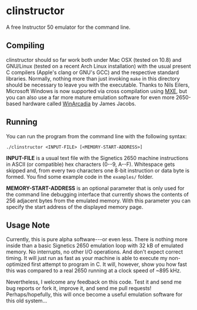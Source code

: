 clinstructor
============

A free Instructor 50 emulator for the command line.


Compiling
---------

clinstructor should so far work both under Mac OSX (tested on 10.8) and
GNU/Linux (tested on a recent Arch Linux installation) with the usual present C
compilers (Apple's clang or GNU's GCC) and the respective standard libraries.
Normally, nothing more than just invoking `make` in this directory should be
necessary to leave you with the executable. Thanks to Nils Eilers, Microsoft
Windows is now supported via cross compilation using [MXE](http://mxe.cc), but
you can also use a far more mature emulation software for even more 2650-based
hardware called [WinArcadia](http://amigan.1emu.net/releases/#amiarcadia) by
James Jacobs.

Running
-------

You can run the program from the command line with the following syntax:

    ./clinstructor <INPUT-FILE> [<MEMORY-START-ADDRESS>]

__INPUT-FILE__ is a usual text file with the Signetics 2650 machine instructions
in ASCII (or compatible) hex characters (0--9, A--F). Whitespace gets skipped
and, from every two characters one 8-bit instruction or data byte is formed. You
find some example code in the `examples/` folder.

__MEMORY-START-ADDRESS__ is an optional parameter that is only used for the
command line debugging interface that currently shows the contents of 256
adjacent bytes from the emulated memory. With this parameter you can specify the
start address of the displayed memory page.


Usage Note
----------

Currently, this is pure alpha software---or even less. There is nothing more
inside than a basic Signetics 2650 emulation loop with 32 kB of emulated memory.
No interrupts, no other I/O operations. And don't expect correct timing. It will
just run as fast as your machine is able to execute my non-optimized first
attempt to program in C. It will, however, show you how fast this was compared
to a real 2650 running at a clock speed of ~895 kHz.

Nevertheless, I welcome any feedback on this code. Test it and send me bug
reports or fork it, improve it, and send me pull requests! Perhaps/hopefully,
this will once become a useful emulation software for this old system...
